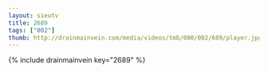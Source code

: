```yaml
--- 
layout: sieutv
title: 2689
tags: ["002"]
thumb: http://drainmainvein.com/media/videos/tmb/000/002/689/player.jpg
---
```

{% include drainmainvein key="2689" %} 
